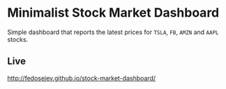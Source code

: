 # Minimalist Stock Market Dashboard

Simple dashboard that reports the latest prices for `TSLA`, `FB`, `AMZN` and `AAPL` stocks.

## Live

http://fedosejev.github.io/stock-market-dashboard/
